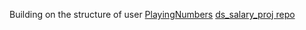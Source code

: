 Building on the structure of user [PlayingNumbers](https://github.com/PlayingNumbers/ds_salary_proj/commits?author=PlayingNumbers) [ds_salary_proj repo]( https://github.com/PlayingNumbers/ds_salary_proj)
